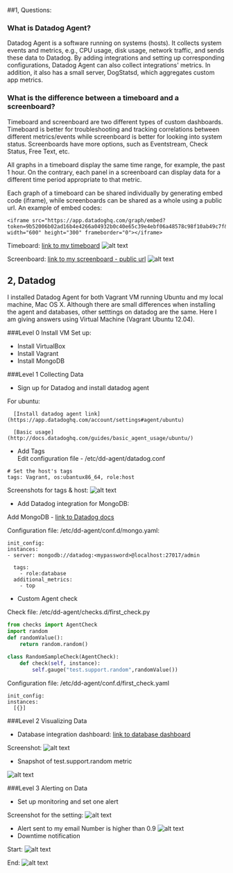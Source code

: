 ##1, Questions:

### What is Datadog Agent?

  Datadog Agent is a software running on systems (hosts). It collects system events and metrics, e.g., CPU usage, disk usage, network traffic, and sends these data to Datadog. By adding integrations and setting up corresponding configurations, Datadog Agent can also collect integrations' metrics. In addition, it also has a small server, DogStatsd, which aggregates custom app metrics.

### What is the difference between a timeboard and a screenboard?

  Timeboard and screenboard are two different types of custom dashboards. Timeboard is better for troubleshooting and tracking correlations between different metrics/events while screenboard is better for looking into system status. Screenboards have more options, such as Eventstream, Check Status, Free Text, etc.

  All graphs in a timeboard display the same time range, for example, the past 1 hour. On the contrary, each panel in a screenboard can display data for a different time period appropriate to that metric.
 
  Each graph of a timeboard can be shared individually by generating embed code (iframe), while screenboards can be shared as a whole using a public url. 
   An example of embed codes: 
  ```  
  <iframe src="https://app.datadoghq.com/graph/embed?token=9b52006b02ad16b4e4266a04932b0c40e65c39e4ebf06a48578c98f10ab49c7f&height=300&width=600&legend=false" width="600" height="300" frameborder="0"></iframe>
  ``` 
   
  Timeboard: [link to my timeboard](https://app.datadoghq.com/dash/152383/zhengshis-timeboard-25-jun-2016-1803?live=true&page=0&is_auto=false&from_ts=1466911339692&to_ts=1466914939692&tile_size=m&fullscreen=false)
  ![alt text](https://github.com/zhengshizhao/hiring-engineers/blob/support-engineer/img/timeboard.png "Timeboard")

  Screenboard: [link to my screenboard - public url](https://p.datadoghq.com/sb/b32ee517e-8c5f4c1c2a)
  ![alt text](https://github.com/zhengshizhao/hiring-engineers/blob/support-engineer/img/screenboard.png "Screenboard")

## 2, Datadog 

  I installed Datadog Agent for both Vagrant VM running Ubuntu and my local machine, Mac OS X. Although there are small differences when installing the agent and databases, other setttings on datadog are the same. Here I am giving answers using Virtual Machine (Vagrant Ubuntu 12.04). 

###Level 0 Install VM
   Set up: 
  * Install VirtualBox
  * Install Vagrant
  * Install MongoDB

###Level 1 Collecting Data
  * Sign up for Datadog and install datadog agent 

   For ubuntu: 

      [Install datadog agent link](https://app.datadoghq.com/account/settings#agent/ubuntu)

      [Basic usage](http://docs.datadoghq.com/guides/basic_agent_usage/ubuntu/)
  
  * Add Tags  
   Edit configuration file - /etc/dd-agent/datadog.conf
   ```
   # Set the host's tags
   tags: Vagrant, os:ubantux86_64, role:host
   ```
   Screenshots for tags & host: 
  ![alt text](https://github.com/zhengshizhao/hiring-engineers/blob/support-engineer/img/hostmap_vm.png "hostmap VM")
  * Add Datadog integration for MongoDB:
  
  Add MongoDB - [link to Datadog docs](http://docs.datadoghq.com/integrations/mongodb/)
  
   Configuration file: /etc/dd-agent/conf.d/mongo.yaml:
   ```
   init_config:
   instances:
   - server: mongodb://datadog:<mypassword>@localhost:27017/admin
   
     tags:
       - role:database
     additional_metrics:
       - top
   ```
  * Custom Agent check 

  Check file: /etc/dd-agent/checks.d/first_check.py  
  ```python
  from checks import AgentCheck
  import random
  def randomValue():
      return random.random()

  class RandomSampleCheck(AgentCheck):
      def check(self, instance):
          self.gauge("test.support.random",randomValue())
  ```
  Configuration file: /etc/dd-agent/conf.d/first_check.yaml
  ```
  init_config:
  instances:
    [{}]
  ```
###Level 2 Visualizing Data

  * Database integration dashboard: 
  [link to database dashboard](https://app.datadoghq.com/screen/97078/mongodb)

  Screenshot: 
  ![alt text](https://github.com/zhengshizhao/hiring-engineers/blob/support-engineer/img/dashboard.png "Database Integration Dashboard")
  
  * Snapshot of test.support.random metric

  ![alt text](https://github.com/zhengshizhao/hiring-engineers/blob/support-engineer/img/snapshot.png "Graph Snapshot")

###Level 3 Alerting on Data
  * Set up monitoring and set one alert 

  Screenshot for the setting: 
  ![alt text](https://github.com/zhengshizhao/hiring-engineers/blob/support-engineer/img/set_monitor.png "Alert Setting")

  * Alert sent to my email 
  Number is higher than 0.9 
  ![alt text](https://github.com/zhengshizhao/hiring-engineers/blob/support-engineer/img/alert.png "Alert Setting")
  * Downtime notification

  Start:
  ![alt text](https://github.com/zhengshizhao/hiring-engineers/blob/support-engineer/img/downtime_start.png "Downtime Starts")
  
  End: 
  ![alt text](https://github.com/zhengshizhao/hiring-engineers/blob/support-engineer/img/downtime_end.png "Downtime Ends")

